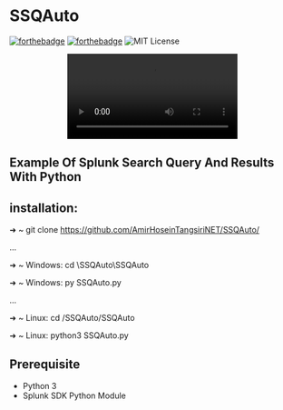 # SSQAuto
[![forthebadge](https://forthebadge.com/images/badges/made-with-python.svg)](https://forthebadge.com)
[![forthebadge](https://forthebadge.com/images/badges/built-with-love.svg)](https://forthebadge.com)
![MIT License](https://img.shields.io/static/v1?label=License&message=MIT&color=RED)

<p align="center">
  <video src="Video/SSQAutoVideo.mp4" alt="Master">
</p>

## Example Of Splunk Search Query And Results With Python

## installation:
➜  ~ git clone https://github.com/AmirHoseinTangsiriNET/SSQAuto/

...

➜  ~ Windows: cd \SSQAuto\SSQAuto

➜  ~ Windows: py SSQAuto.py

...

➜  ~ Linux: cd /SSQAuto/SSQAuto

➜  ~ Linux: python3 SSQAuto.py

## Prerequisite
* Python 3
* Splunk SDK Python Module
